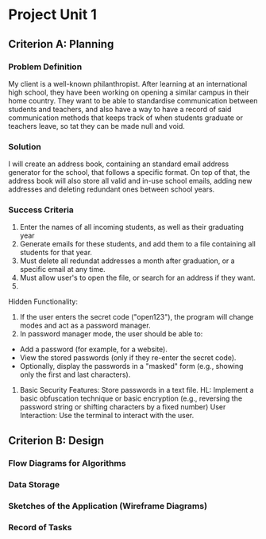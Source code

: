 # Project Unit 1

## Criterion A: Planning
### Problem Definition

My client is a well-known philanthropist. After learning at an international high school, they have been working on opening a similar campus in their home country. They want to be able to standardise communication between students and teachers, and also have a way to have a record of said communication methods that keeps track of when students graduate or teachers leave, so tat they can be made null and void.

### Solution

I will create an address book, containing an standard email address generator for the school, that follows a specific format. On top of that, the address book will also store all valid and in-use school emails, adding new addresses and deleting redundant ones between school years.


### Success Criteria

1. Enter the names of all incoming students, as well as their graduating year
2. Generate emails for these students, and add them to a file containing all students for that year.
3. Must delete all redundat addresses a month after graduation, or a specific email at any time.
4. Must allow user's to open the file, or search for an address if they want.
5. 

Hidden Functionality:
1. If the user enters the secret code ("open123"), the program will change modes and act as a password manager.
1. In password manager mode, the user should be able to:
  * Add a password (for example, for a website).
  * View the stored passwords (only if they re-enter the secret code).
  * Optionally, display the passwords in a "masked" form (e.g., showing only the first and last characters).

1. Basic Security Features:
Store passwords in a text file.
HL: Implement a basic obfuscation technique or basic encryption (e.g., reversing the password string or shifting characters by a fixed number) 
User Interaction:
Use the terminal to interact with the user.


## Criterion B: Design

### Flow Diagrams for Algorithms

### Data Storage

### Sketches of the Application (Wireframe Diagrams)

### Record of Tasks
